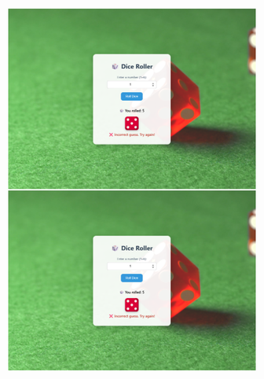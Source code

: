 ![image alt](https://github.com/Defence-Ndzhobela/DiceRollerProject/blob/3edc28763f495e89a61b2ab7b4b40fb9a7e270ff/Screenshot%202025-05-15%20113310.png)
![image alt](https://github.com/Defence-Ndzhobela/DiceRollerProject/blob/3edc28763f495e89a61b2ab7b4b40fb9a7e270ff/Screenshot%202025-05-15%20113310.png)

